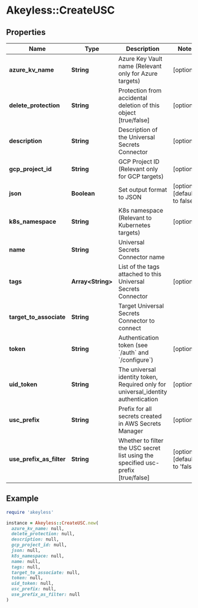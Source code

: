 # Akeyless::CreateUSC

## Properties

| Name | Type | Description | Notes |
| ---- | ---- | ----------- | ----- |
| **azure_kv_name** | **String** | Azure Key Vault name (Relevant only for Azure targets) | [optional] |
| **delete_protection** | **String** | Protection from accidental deletion of this object [true/false] | [optional] |
| **description** | **String** | Description of the Universal Secrets Connector | [optional] |
| **gcp_project_id** | **String** | GCP Project ID (Relevant only for GCP targets) | [optional] |
| **json** | **Boolean** | Set output format to JSON | [optional][default to false] |
| **k8s_namespace** | **String** | K8s namespace (Relevant to Kubernetes targets) | [optional] |
| **name** | **String** | Universal Secrets Connector name |  |
| **tags** | **Array&lt;String&gt;** | List of the tags attached to this Universal Secrets Connector | [optional] |
| **target_to_associate** | **String** | Target Universal Secrets Connector to connect |  |
| **token** | **String** | Authentication token (see &#x60;/auth&#x60; and &#x60;/configure&#x60;) | [optional] |
| **uid_token** | **String** | The universal identity token, Required only for universal_identity authentication | [optional] |
| **usc_prefix** | **String** | Prefix for all secrets created in AWS Secrets Manager | [optional] |
| **use_prefix_as_filter** | **String** | Whether to filter the USC secret list using the specified usc-prefix [true/false] | [optional][default to &#39;false&#39;] |

## Example

```ruby
require 'akeyless'

instance = Akeyless::CreateUSC.new(
  azure_kv_name: null,
  delete_protection: null,
  description: null,
  gcp_project_id: null,
  json: null,
  k8s_namespace: null,
  name: null,
  tags: null,
  target_to_associate: null,
  token: null,
  uid_token: null,
  usc_prefix: null,
  use_prefix_as_filter: null
)
```

